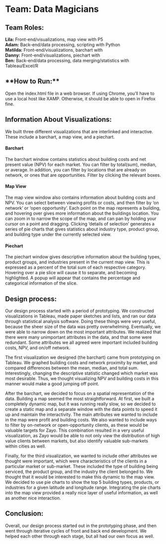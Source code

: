 <h1>Team: Data Magicians</h1>

<h2>Team Roles:</h2>

<b>Lila:</b> Front-end/visualizations, map view with P5  <br /> 
<b>Adam:</b> Back-end/data processing, scripting with Python <br />
<b>Matilda:</b> Front-end/visualizations, barchart with <br />
<b>Danny:</b> Front-end/visualizations, piechart with <br />
<b>Ben:</b> Back-end/data processing, data merging/statistics with Tableau/Excel/R <br />



<h2>**How to Run:**</h2>
Open the index.html file in a web browser. If using Chrome, you’ll have to use a local host like XAMP. Otherwise, it should be able to open in Firefox fine. 



<h2>Information About Visualizations:</h2>

We built three different visualizations that are interlinked and interactive. These include a barchart, a map view, and a piechart. 

<h4>Barchart</h4>
The barchart window contains statistics about building costs and net present value (NPV) for each market. You can filter by total(sum), median, or average. In addition, you can filter by locations that are already on network, or ones that are opportunities. Filter by clicking the relevant boxes. 

<h4>Map View</h4>
The map view window also contains information about building costs and NPV. You can select between viewing profits or costs, and then filter by ‘on network’ or ‘open opportunity’. Each point on the map represents a building, and hovering over gives more information about the buildings location. You can zoom in to narrow the scope of the map, and can pan by holding your cursor on a point and dragging. Clicking ‘details of selection’ generates a series of pie charts that gives statistics about industry type, product group, and building type under the currently selected view. 

<h4>Piechart</h4>
The piechart window gives descriptive information about the building types, product groups, and industries present in the current map view. This is expressed as a percent of the total sum of each respective category. Hovering over a pie slice will cause it to separate, and becoming highlighted. A popup will appear that contains the percentage and categorical information of the slice. 



<h2>Design process:</h2>
Our design process started with a period of prototyping. We constructed visualizations in Tableau, made paper sketches and lists, and ran our data through statistical analysis software. Doing these things were very useful, because the sheer size of the data was pretty overwhelming. Eventually, we were able to narrow down on the most important attributes. We realized that there were many unimportant attributes in the data, and that some were redundant. Some attributes we all agreed were important included building costs, NPV, and on/off network. 

The first visualization we designed (the barchart) came from prototyping on Tableau. We graphed building costs and network proximity by market, and compared differences between the mean, median, and total sum. Interestingly, changing the descriptive statistic changed which market was most desirable. Thus, we thought visualizing NPV and building costs in this manner would make a good jumping off point.

After the barchart, we decided to focus on a spatial representation of the data. Building a map seemed the most straightforward. At first, we built a completely dynamic map, but it was running really slow, so we decided to create a static map and a separate window with the data points to speed it up and maintain the interactivity. The main attributes we wanted to include in the map were profit and building costs. We also wanted to include ways to filter by on-network or open-opportunity clients, as these would be valuable targets for Zayo. This combination resulted in a very useful visualization, as Zayo would be able to not only view the distribution of high value clients between markets, but also identify valuable sub-markets within cities as well. 

Finally, for the third visualization, we wanted to include other attributes we thought were important, which were characteristics of the clients in a particular market or sub-market. These included the type of building being serviced, the product group, and the industry the client belonged to. We thought that it would be interested to make this dynamic to the map view. We decided to use pie charts to show the top 5 building types, products, or industries for a given latitude and longitude range. Integrating the pie charts into the map view provided a really nice layer of useful information, as well as another nice interaction. 

<h2>Conclusion:</h2>
Overall, our design process started out in the prototyping phase, and then went through iterative cycles of front and back end development. We helped each other through each stage, but all had our own focus as well. 
